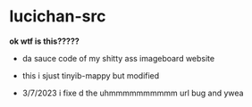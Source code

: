 # lucichan-src
**ok wtf is this?????**

+ da sauce code of my shitty ass imageboard website

+ this i sjust tinyib-mappy but modified

+ 3/7/2023 i fixe d the uhmmmmmmmmmm url bug and ywea
